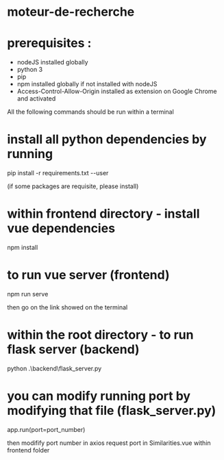 # moteur-de-recherche

# prerequisites : 
- nodeJS installed globally 
- python 3
- pip
- npm installed globally if not installed with nodeJS
- Access-Control-Allow-Origin installed as extension on Google Chrome and activated

All the following commands should be run within a terminal

# install all python dependencies by running

pip install -r requirements.txt --user

(if some packages are requisite, please install)

# within frontend directory - install vue dependencies

npm install

# to run vue server (frontend)

npm run serve

then go on the link showed on the terminal

# within the root directory - to run flask server (backend)

python .\backend\flask_server.py

# you can modify running port by modifying that file (flask_server.py)

app.run(port=port_number)

then modifify port number in axios request port in Similarities.vue within frontend folder

